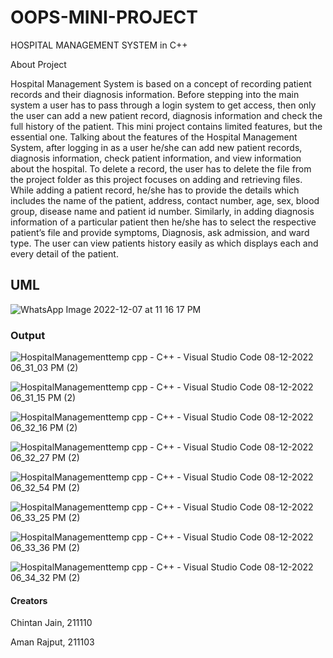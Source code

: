 # OOPS-MINI-PROJECT
HOSPITAL MANAGEMENT SYSTEM in C++

About Project

Hospital Management System is based on a concept of recording patient records and their diagnosis information. Before stepping into the main system a user has to pass through a login system to get access, then only the user can add a new patient record, diagnosis information and check the full history of the patient. This mini project contains limited features, but the essential one.
Talking about the features of the Hospital Management System, after logging in as a user he/she can add new patient records, diagnosis information, check patient information, and view information about the hospital. To delete a record, the user has to delete the file from the project folder as this project focuses on adding and retrieving files. While adding a patient record, he/she has to provide the details which includes the name of the patient, address, contact number, age, sex, blood group, disease name and patient id number. Similarly, in adding diagnosis information of a particular patient then he/she has to select the respective patient’s file and provide symptoms, Diagnosis, ask admission, and ward type. The user can view patients history easily as which displays each and every detail of the patient.
## UML
![WhatsApp Image 2022-12-07 at 11 16 17 PM](https://user-images.githubusercontent.com/119473181/206452110-8ee73965-b543-4e63-811f-410a1818823d.jpeg)
### Output
![HospitalManagementtemp cpp - C++ - Visual Studio Code 08-12-2022 06_31_03 PM (2)](https://user-images.githubusercontent.com/119473181/206456804-593b6e8e-22b7-477e-8e01-c9cb7e27d84e.png)

![HospitalManagementtemp cpp - C++ - Visual Studio Code 08-12-2022 06_31_15 PM (2)](https://user-images.githubusercontent.com/119473181/206456831-fcfdedb9-8711-4b70-b015-77a0cbb45791.png)

![HospitalManagementtemp cpp - C++ - Visual Studio Code 08-12-2022 06_32_16 PM (2)](https://user-images.githubusercontent.com/119473181/206456855-c77b8055-e6aa-4eb0-9a57-f6f2d8f83fe0.png)

![HospitalManagementtemp cpp - C++ - Visual Studio Code 08-12-2022 06_32_27 PM (2)](https://user-images.githubusercontent.com/119473181/206456872-ecaf52b2-9652-472f-83f7-2bbc13782fa2.png)

![HospitalManagementtemp cpp - C++ - Visual Studio Code 08-12-2022 06_32_54 PM (2)](https://user-images.githubusercontent.com/119473181/206456906-cda72ba9-2fcb-4587-874a-0f9e35182017.png)

![HospitalManagementtemp cpp - C++ - Visual Studio Code 08-12-2022 06_33_25 PM (2)](https://user-images.githubusercontent.com/119473181/206456934-47cd5798-dc00-4855-93df-73ef4bb31a15.png)

![HospitalManagementtemp cpp - C++ - Visual Studio Code 08-12-2022 06_33_36 PM (2)](https://user-images.githubusercontent.com/119473181/206456958-fd96fc7b-15f8-4564-8349-99e73c36091b.png)

![HospitalManagementtemp cpp - C++ - Visual Studio Code 08-12-2022 06_34_32 PM (2)](https://user-images.githubusercontent.com/119473181/206456981-0151ab05-72fc-41fe-8743-837989235f96.png)

#### Creators
Chintan Jain, 211110

Aman Rajput, 211103
